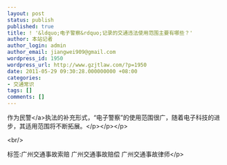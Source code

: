 ```yaml
---
layout: post
status: publish
published: true
title: ! '&ldquo;电子警察&rdquo;记录的交通违法使用范围主要有哪些？'
author: 本站记者
author_login: admin
author_email: jiangwei909@gmail.com
wordpress_id: 1950
wordpress_url: http://www.gzjtlaw.com/?p=1950
date: 2011-05-29 09:30:28.000000000 +08:00
categories:
- 交通常识
tags: []
comments: []
---
```

<p>作为<a>民警<&#47;a>执法的补充形式，&ldquo;电子警察&rdquo;的使用范围很广，随着电子科技的进步，其适用范围将不断拓展。<&#47;p><&#47;p><&#47;p><br&#47;><p>标签:广州交通事故索赔 广州交通事故赔偿 广州交通事故律师<&#47;p>
